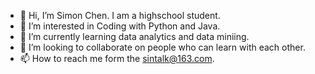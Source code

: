 - 👋 Hi, I’m Simon Chen. I am a highschool student.
- 👀 I’m interested in Coding with Python and Java.
- 🌱 I’m currently learning data analytics and data miniing.
- 💞️ I’m looking to collaborate on people who can learn with each other.
- 📫 How to reach me form the sintalk@163.com.

<!---
signtalk/signtalk is a ✨ special ✨ repository because its `README.md` (this file) appears on your GitHub profile.
You can click the Preview link to take a look at your changes.
--->
